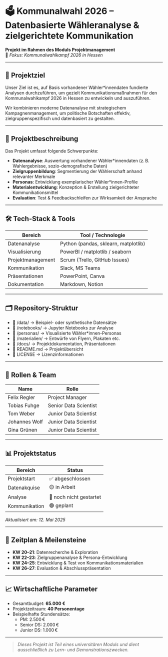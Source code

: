 # 🗳️ Kommunalwahl 2026 – Datenbasierte Wähleranalyse & zielgerichtete Kommunikation

**Projekt im Rahmen des Moduls Projektmanagement**  
📍 *Fokus: Kommunalwahlkampf 2026 in Hessen*

---

## 🚀 Projektziel

Unser Ziel ist es, auf Basis vorhandener Wähler*innendaten fundierte Analysen durchzuführen, um gezielt Kommunikationsmaßnahmen für den Kommunalwahlkampf 2026 in Hessen zu entwickeln und auszuführen.

Wir kombinieren moderne Datenanalyse mit strategischem Kampagnenmanagement, um politische Botschaften effektiv, zielgruppenspezifisch und datenbasiert zu gestalten.

---

## 🧠 Projektbeschreibung

Das Projekt umfasst folgende Schwerpunkte:

- **Datenanalyse**: Auswertung vorhandener Wähler*innendaten (z. B. Wahlergebnisse, sozio-demografische Daten)
- **Zielgruppenbildung**: Segmentierung der Wählerschaft anhand relevanter Merkmale
- **Personas**: Entwicklung exemplarischer Wähler*innen-Profile
- **Materialentwicklung**: Konzeption & Erstellung zielgerichteter Kommunikationsmittel
- **Evaluation**: Test & Feedbackschleifen zur Wirksamkeit der Ansprache

---

## 🛠️ Tech-Stack & Tools

| Bereich                 | Tool / Technologie              |
|------------------------|----------------------------------|
| Datenanalyse           | Python (pandas, sklearn, matplotlib) |
| Visualisierung         | PowerBI / matplotlib / seaborn |
| Projektmanagement      | Scrum (Trello, GitHub Issues)  |
| Kommunikation          | Slack, MS Teams                |
| Präsentationen         | PowerPoint, Canva              |
| Dokumentation          | Markdown, Notion               |

---

## 🗂️ Repository-Struktur

 - 📁 /data/ → Beispiel- oder synthetische Datensätze
 - 📁 /notebooks/ → Jupyter Notebooks zur Analyse
 - 📁 /personas/ → Visualisierte Wähler*innen-Personas
 - 📁 /materialien/ → Entwürfe von Flyern, Plakaten etc.
 - 📁 /docs/ → Projektdokumentation, Präsentationen
 - 📄 README.md → Projektübersicht
 - 📄 LICENSE → Lizenzinformationen

---

## 👥 Rollen & Team

| Name        | Rolle                    |
|-------------|--------------------------|
| Felix Regler | Project Manager         |
| Tobias Fuhge | Senior Data Scientist  |
| Tom Weber  | Junior Data Scientist  |
| Johannes Wolf   | Junior Data Scientist  |
| Gina Grünen  | Junior Data Scientist  |

---

## 📊 Projektstatus

| Bereich       | Status  |
|---------------|---------|
| Projektstart  | ✅ abgeschlossen |
| Datenakquise  | 🟡 in Arbeit     |
| Analyse       | 🔴 noch nicht gestartet |
| Kommunikation | 🟢 geplant       |

*Aktualisiert am: 12. Mai 2025*

---

## 📅 Zeitplan & Meilensteine

- **KW 20–21**: Datenrecherche & Exploration
- **KW 22–23**: Zielgruppenanalyse & Persona-Entwicklung
- **KW 24–25**: Entwicklung & Test von Kommunikationsmaterialien
- **KW 26–27**: Evaluation & Abschlusspräsentation

---

## 📈 Wirtschaftliche Parameter

- Gesamtbudget: **65.000 €**
- Projektzeitraum: **40 Personentage**
- Beispielhafte Stundensätze:
  - PM: 2.500 €
  - Senior DS: 2.000 €
  - Junior DS: 1.000 €

---

> *Dieses Projekt ist Teil eines universitären Moduls und dient ausschließlich zu Lern- und Demonstrationszwecken.*
